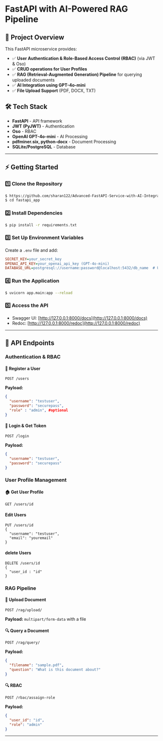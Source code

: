 # FastAPI  with AI-Powered RAG Pipeline

## 🚀 Project Overview
This FastAPI microservice provides:
- ✅ **User Authentication & Role-Based Access Control (RBAC)** (via JWT & Oso)
- ✅ **CRUD operations for User Profiles**
- ✅ **RAG (Retrieval-Augmented Generation) Pipeline** for querying uploaded documents
- ✅ **AI Integration using GPT-4o-mini**
- ✅ **File Upload Support** (PDF, DOCX, TXT)

## 🛠️ Tech Stack
- **FastAPI** - API framework
- **JWT (PyJWT)** - Authentication
- **Oso** - RBAC
- **OpenAI GPT-4o-mini** - AI Processing
- **pdfminer.six, python-docx** - Document Processing
- **SQLite/PostgreSQL** - Database

---

## ⚡ Getting Started

### 1️⃣ Clone the Repository
```bash
$ https://github.com/sharan122/Advanced-FastAPI-Service-with-AI-Integration.git
$ cd fastapi_app
```

### 2️⃣ Install Dependencies
```bash
$ pip install -r requirements.txt
```

### 3️⃣ Set Up Environment Variables
Create a `.env` file and add:
```ini
SECRET_KEY=your_secret_key
OPENAI_API_KEY=your_openai_api_key (GPT-4o-mini)
DATABASE_URL=postgresql://username:password@localhost:5432/db_name  # Use PostgreSQL in production
```

### 4️⃣ Run the Application
```bash
$ uvicorn app.main:app --reload
```

### 5️⃣ Access the API
- Swagger UI: [http://127.0.0.1:8000/docs](http://127.0.0.1:8000/docs)
- Redoc: [http://127.0.0.1:8000/redoc](http://127.0.0.1:8000/redoc)

---

## 📌 API Endpoints

### **Authentication & RBAC**
#### 🔐 Register a User
```http
POST /users
```
**Payload:**
```json
{
  "username": "testuser",
  "password": "securepass",
  "role" : "admin", #optional
}
```

#### 🔑 Login & Get Token
```http
POST /login
```
**Payload:**
```json
{
  "username": "testuser",
  "password": "securepass"
}
```

### **User Profile Management**
#### 🏠 Get User Profile
```http
GET /users/id
```
#### Edit Users
```http
PUT /users/id
{
  "username": "testuser",
  "email": "youremail"
}
```
#### delete Users
```http
DELETE /users/id
{
  "user_id : "id"
}
```

### **RAG Pipeline**
#### 📂 Upload Document
```http
POST /rag/upload/
```
**Payload:** `multipart/form-data` with a file

#### 🔍 Query a Document
```http
POST /rag/query/
```
**Payload:**
```json
{
  "filename": "sample.pdf",
  "question": "What is this document about?"
}
```
#### 🔍 RBAC
```http
POST /rbac/assaign-role
```
**Payload:**
```json
{
  "user_id": "id",
  "role": "admin"
}
```
---

